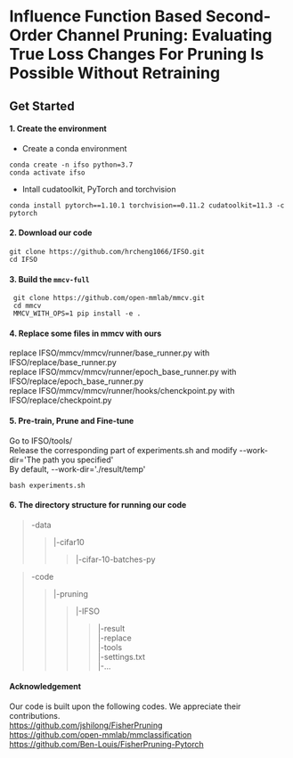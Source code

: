 # Influence Function Based Second-Order Channel Pruning: Evaluating True Loss Changes For Pruning Is Possible Without Retraining

## Get Started
#### 1. Create the environment
* Create a conda environment
```shell
conda create -n ifso python=3.7
conda activate ifso
```

* Intall cudatoolkit, PyTorch and torchvision
```shell
conda install pytorch==1.10.1 torchvision==0.11.2 cudatoolkit=11.3 -c pytorch
```
#### 2. Download our code
```shell
git clone https://github.com/hrcheng1066/IFSO.git
cd IFSO
```
#### 3. Build the ``mmcv-full``
```shell
 git clone https://github.com/open-mmlab/mmcv.git
 cd mmcv
 MMCV_WITH_OPS=1 pip install -e .
```
#### 4. Replace some files in mmcv with ours
replace IFSO/mmcv/mmcv/runner/base_runner.py with IFSO/replace/base_runner.py  
replace IFSO/mmcv/mmcv/runner/epoch_base_runner.py with IFSO/replace/epoch_base_runner.py  
replace IFSO/mmcv/mmcv/runner/hooks/chenckpoint.py with IFSO/replace/checkpoint.py  


#### 5. Pre-train, Prune and Fine-tune
Go to IFSO/tools/  
Release the corresponding part of experiments.sh and modify --work-dir='The path you specified'  
By default, --work-dir='./result/temp'  
```shell
bash experiments.sh
```

#### 6. The directory structure for running our code
>-data  
>>|-cifar10  
>>>|-cifar-10-batches-py   

>-code  
>>|-pruning  
>>>|-IFSO  
>>>>|-result  
>>>>|-replace  
>>>>|-tools  
>>>>|-settings.txt  
>>>>|-...  

#### Acknowledgement
Our code is built upon the following codes. We appreciate their contributions.  
https://github.com/jshilong/FisherPruning  
https://github.com/open-mmlab/mmclassification  
https://github.com/Ben-Louis/FisherPruning-Pytorch


